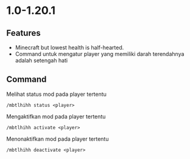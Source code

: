 # 1.0-1.20.1

## Features
- Minecraft but lowest health is half-hearted.
- Command untuk mengatur player yang memiliki darah terendahnya adalah setengah hati

## Command
Melihat status mod pada player tertentu
```
/mbtlhihh status <player>
```
Mengaktifkan mod pada player tertentu
```
/mbtlhihh activate <player>
```
Menonaktifkan mod pada player tertentu
```
/mbtlhihh deactivate <player>
```